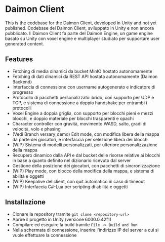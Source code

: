 # Daimon Client

This is the codebase for the Daimon Client, developed in Unity and not yet published.
Codebase del Daimon Client, sviluppato in Unity e non ancora pubblicato.
Il Daimon Client fa parte del Daimon Engine, un game engine basato su Unity con voxel engine e multiplayer studiato per supportare user generated content.

## Features

- Fetching di media dinamici da bucket MinIO hostato autonomamente
- Fetching di dati dinamici da REST API hostata autonomamente (Daimon Backend)
- Interfaccia di connessione con username autogenerato e indicatore di progresso
- Protocollo di pacchetti personalizzato ibrido, con supporto per UDP e TCP, e sistema di connessione a doppio handshake per entrambi i protocolli
- Voxel Engine a doppia griglia, con supporto per blocchi pieni e mezzi blocchi, e doppio materiale per blocchi trasparenti e opachi
- Character controller con gravità, movimento WASD, salto, gradi di velocità, volo e phasing
- (Vedi Branch versary_demo) Edit mode, con modifica libera della mappa da parte dei giocatori, e interfaccia per selezione libera dei blocchi
- (WIP) Sistema di modelli personalizzati, per ulteriore personalizzazione della mappa
- Recupero dinamico dalla API e dal bucket delle risorse relative ai blocchi in base a quanto definito nel dizionario ricevuto dal server
- Gestione della posizione dei giocatori, con pacchetti di sincronizzazione
- (WIP) Play mode, con blocco della modifica della mappa, e sistema di abilità e oggetti
- (WIP) Keepalive del client, con quit automatico in caso di timeout
- (WIP) Interfaccia C#-Lua per scripting di abilità e oggetti

## Installazione

- Clonare la repository tramite `git clone <repository-url>`
- Aprire il progetto in Unity (versione 6000.0.42f1)
- Compilare ed eseguire la build tramite `File -> Build and Run`
- Nella schermata di connessione, inserire l'indirizzo IP del server a cui si vuole effettuare la connessione